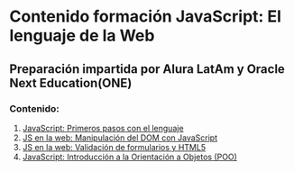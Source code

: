 # Contenido formación JavaScript: El lenguaje de la Web

## Preparación impartida por Alura LatAm y Oracle Next Education(ONE)

### Contenido:

1. [JavaScript: Primeros pasos con el lenguaje](02_01_PrimerosPasos)
2. [JS en la web: Manipulación del DOM con JavaScript](02_02_ManipulacionDelDOMConJavaScript)
3. [JS en la web: Validación de formularios y HTML5](02_03_ValidacionFormularios)
4. [JavaScript: Introducción a la Orientación a Objetos (POO)](02_04_IntroduccionPOO)